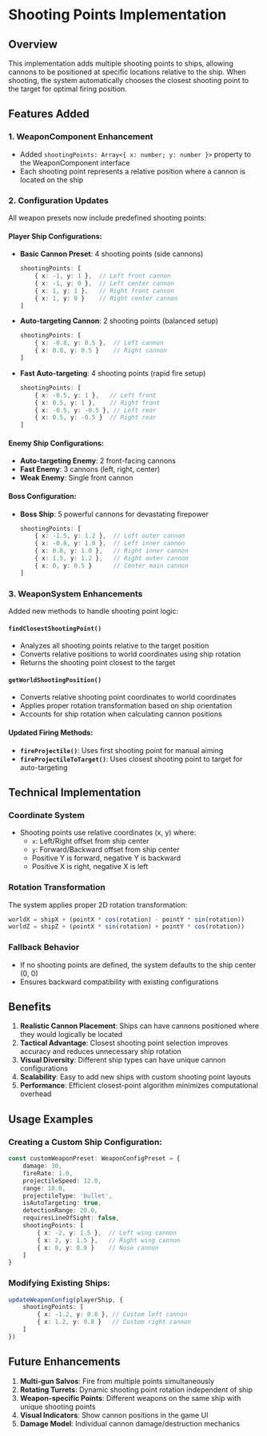 # Shooting Points Implementation

## Overview
This implementation adds multiple shooting points to ships, allowing cannons to be positioned at specific locations relative to the ship. When shooting, the system automatically chooses the closest shooting point to the target for optimal firing position.

## Features Added

### 1. WeaponComponent Enhancement
- Added `shootingPoints: Array<{ x: number; y: number }>` property to the WeaponComponent interface
- Each shooting point represents a relative position where a cannon is located on the ship

### 2. Configuration Updates
All weapon presets now include predefined shooting points:

#### Player Ship Configurations:
- **Basic Cannon Preset**: 4 shooting points (side cannons)
  ```typescript
  shootingPoints: [
      { x: -1, y: 1 },  // Left front cannon
      { x: -1, y: 0 },  // Left center cannon  
      { x: 1, y: 1 },   // Right front cannon
      { x: 1, y: 0 }    // Right center cannon
  ]
  ```

- **Auto-targeting Cannon**: 2 shooting points (balanced setup)
  ```typescript
  shootingPoints: [
      { x: -0.8, y: 0.5 },  // Left cannon
      { x: 0.8, y: 0.5 }    // Right cannon
  ]
  ```

- **Fast Auto-targeting**: 4 shooting points (rapid fire setup)
  ```typescript
  shootingPoints: [
      { x: -0.5, y: 1 },   // Left front
      { x: 0.5, y: 1 },    // Right front
      { x: -0.5, y: -0.5 }, // Left rear
      { x: 0.5, y: -0.5 }  // Right rear
  ]
  ```

#### Enemy Ship Configurations:
- **Auto-targeting Enemy**: 2 front-facing cannons
- **Fast Enemy**: 3 cannons (left, right, center)  
- **Weak Enemy**: Single front cannon

#### Boss Configuration:
- **Boss Ship**: 5 powerful cannons for devastating firepower
  ```typescript
  shootingPoints: [
      { x: -1.5, y: 1.2 },  // Left outer cannon
      { x: -0.8, y: 1.0 },  // Left inner cannon
      { x: 0.8, y: 1.0 },   // Right inner cannon
      { x: 1.5, y: 1.2 },   // Right outer cannon
      { x: 0, y: 0.5 }      // Center main cannon
  ]
  ```

### 3. WeaponSystem Enhancements
Added new methods to handle shooting point logic:

#### `findClosestShootingPoint()`
- Analyzes all shooting points relative to the target position
- Converts relative positions to world coordinates using ship rotation
- Returns the shooting point closest to the target

#### `getWorldShootingPosition()`
- Converts relative shooting point coordinates to world coordinates
- Applies proper rotation transformation based on ship orientation
- Accounts for ship rotation when calculating cannon positions

#### Updated Firing Methods:
- **`fireProjectile()`**: Uses first shooting point for manual aiming
- **`fireProjectileToTarget()`**: Uses closest shooting point to target for auto-targeting

## Technical Implementation

### Coordinate System
- Shooting points use relative coordinates (x, y) where:
  - `x`: Left/Right offset from ship center
  - `y`: Forward/Backward offset from ship center
  - Positive Y is forward, negative Y is backward
  - Positive X is right, negative X is left

### Rotation Transformation
The system applies proper 2D rotation transformation:
```typescript
worldX = shipX + (pointX * cos(rotation) - pointY * sin(rotation))
worldZ = shipZ + (pointX * sin(rotation) + pointY * cos(rotation))
```

### Fallback Behavior
- If no shooting points are defined, the system defaults to the ship center (0, 0)
- Ensures backward compatibility with existing configurations

## Benefits

1. **Realistic Cannon Placement**: Ships can have cannons positioned where they would logically be located
2. **Tactical Advantage**: Closest shooting point selection improves accuracy and reduces unnecessary ship rotation
3. **Visual Diversity**: Different ship types can have unique cannon configurations
4. **Scalability**: Easy to add new ships with custom shooting point layouts
5. **Performance**: Efficient closest-point algorithm minimizes computational overhead

## Usage Examples

### Creating a Custom Ship Configuration:
```typescript
const customWeaponPreset: WeaponConfigPreset = {
    damage: 30,
    fireRate: 1.0,
    projectileSpeed: 12.0,
    range: 18.0,
    projectileType: 'bullet',
    isAutoTargeting: true,
    detectionRange: 20.0,
    requiresLineOfSight: false,
    shootingPoints: [
        { x: -2, y: 1.5 },  // Left wing cannon
        { x: 2, y: 1.5 },   // Right wing cannon  
        { x: 0, y: 0.8 }    // Nose cannon
    ]
}
```

### Modifying Existing Ships:
```typescript
updateWeaponConfig(playerShip, {
    shootingPoints: [
        { x: -1.2, y: 0.8 }, // Custom left cannon
        { x: 1.2, y: 0.8 }   // Custom right cannon
    ]
})
```

## Future Enhancements

1. **Multi-gun Salvos**: Fire from multiple points simultaneously
2. **Rotating Turrets**: Dynamic shooting point rotation independent of ship
3. **Weapon-specific Points**: Different weapons on the same ship with unique shooting points
4. **Visual Indicators**: Show cannon positions in the game UI
5. **Damage Model**: Individual cannon damage/destruction mechanics